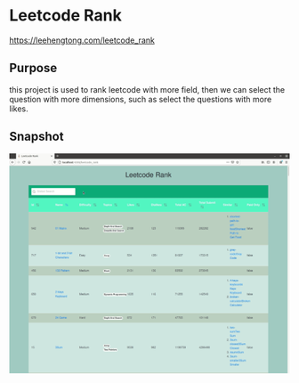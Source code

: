 # Leetcode Rank

https://leehengtong.com/leetcode_rank

## Purpose

this project is used to rank leetcode with more field, then we can select the question with more dimensions, such as select the questions with more likes.

## Snapshot

![snapshot](./snapshot/usage.gif)
